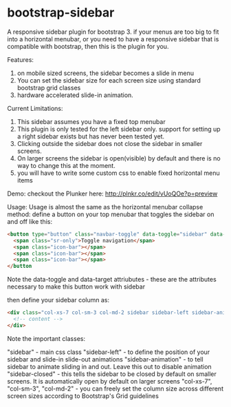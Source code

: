bootstrap-sidebar
=================

A responsive sidebar plugin for bootstrap 3. if your menus are too big to fit into a horizontal menubar, or you need to have a responsive sidebar that is compatible with bootstrap, then this is the plugin for you. 

Features:
1) on mobile sized screens, the sidebar becomes a slide in menu
2) You can set the sidebar size for each screen size using standard bootstrap grid classes
3) hardware accelerated slide-in animation.

Current Limitations: 
1) This sidebar assumes you have a fixed top menubar
2) This plugin is only tested for the left sidebar only. support for setting up a right sidebar exists but has never been tested yet. 
3) Clicking outside the sidebar does not close the sidebar in smaller screens.
4) On larger screens the sidebar is open(visible) by default and there is no way to change this at the moment. 
5) you will have to write some custom css to enable fixed horizontal menu items

Demo:
checkout the Plunker here: http://plnkr.co/edit/vUoQOe?p=preview

Usage:
Usage is almost the same as the horizontal menubar collapse method: define a button on your top menubar that toggles the sidebar on and off like this:

```html
<button type="button" class="navbar-toggle" data-toggle="sidebar" data-target=".sidebar">
  <span class="sr-only">Toggle navigation</span>
  <span class="icon-bar"></span>
  <span class="icon-bar"></span>
  <span class="icon-bar"></span>
</button
```

Note the data-toggle and data-target attriubutes - these are the attributes necessary to make this button work with sidebar

then define your sidebar column as:

```html
<div class="col-xs-7 col-sm-3 col-md-2 sidebar sidebar-left sidebar-animate sidebar-closed">
  <!-- content -->
</div>
```

Note the important classes: 

"sidebar" - main css class
"sidebar-left" - to define the position of your sidebar and slide-in slide-out animations
"sidebar-animation" - to tell sidebar to animate sliding in and out. Leave this out to disable animation
"sidebar-closed" - this tells the sidebar to be closed by default on smaller screens. It is automatically open by default on larger screens
"col-xs-7", "col-sm-3", "col-md-2" - you can freely set the column size across different screen sizes according to Bootstrap's Grid guidelines


